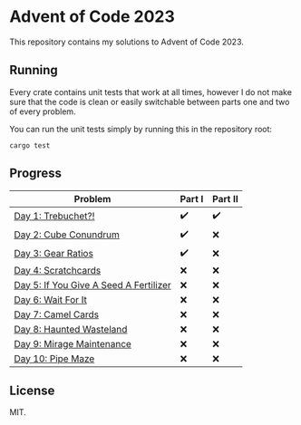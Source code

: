 # Advent of Code 2023

This repository contains my solutions to Advent of Code 2023. 

## Running

Every crate contains unit tests that work at all times, however I do not
make sure that the code is clean or easily switchable between parts one
and two of every problem.

You can run the unit tests simply by running this in the repository root:

```
cargo test
```

## Progress

| Problem | Part I | Part II |
| --- | --- | --- |
| [Day 1: Trebuchet?!][day01] | ✔️ | ✔️ |
| [Day 2: Cube Conundrum][day02] | ✔️ | ❌ |
| [Day 3: Gear Ratios][day03] | ✔️ | ❌ |
| [Day 4: Scratchcards][day04] | ❌ | ❌ |
| [Day 5: If You Give A Seed A Fertilizer][day05] | ❌ | ❌ |
| [Day 6: Wait For It][day06] | ❌ | ❌ |
| [Day 7: Camel Cards][day07] | ❌ | ❌ |
| [Day 8: Haunted Wasteland][day08] | ❌ | ❌ |
| [Day 9: Mirage Maintenance][day09] | ❌ | ❌ |
| [Day 10: Pipe Maze][day10] | ❌ | ❌ |

[day01]: /solutions/day01
[day02]: /solutions/day02
[day03]: /solutions/day03
[day04]: /solutions/day04
[day05]: /solutions/day05
[day06]: /solutions/day06
[day07]: /solutions/day07
[day08]: /solutions/day08
[day09]: /solutions/day09
[day10]: /solutions/day10

## License

MIT.


